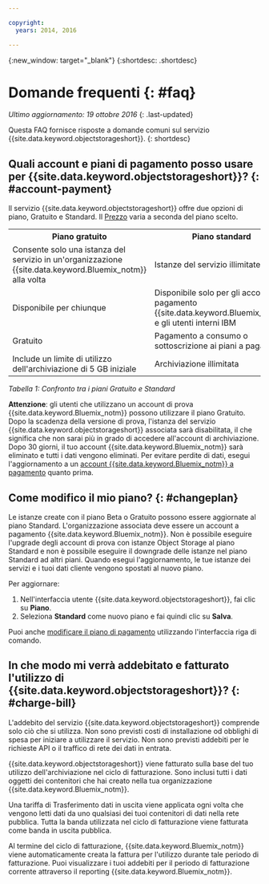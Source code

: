 ```yaml
---

copyright:
  years: 2014, 2016

---
```

{:new_window: target="_blank"}
{:shortdesc: .shortdesc}

# Domande frequenti {: #faq}

*Ultimo aggiornamento: 19 ottobre 2016*
{: .last-updated}

Questa FAQ fornisce risposte a domande comuni sul servizio {{site.data.keyword.objectstorageshort}}.
{: shortdesc}


## Quali account e piani di pagamento posso usare per {{site.data.keyword.objectstorageshort}}? {: #account-payment}

Il servizio {{site.data.keyword.objectstorageshort}} offre due opzioni di piano, Gratuito e Standard. Il [Prezzo](https://console.ng.bluemix.net/pricing/) varia a seconda del piano scelto.

<table>
  <tr>
    <th> Piano gratuito </th>
    <th> Piano standard</th>
  </tr>
  <tr>
    <td> Consente solo una istanza del servizio in un'organizzazione {{site.data.keyword.Bluemix_notm}} alla volta </td>
    <td> Istanze del servizio illimitate </td>
  </tr>
  <tr>
    <td> Disponibile per chiunque </td>
    <td> Disponibile solo per gli account a pagamento {{site.data.keyword.Bluemix_notm}} e gli utenti interni IBM </td>
  </tr>
  <tr>
    <td> Gratuito </td>
    <td> Pagamento a consumo o sottoscrizione ai piani a pagamento </td>
  </tr>
  <tr>
    <td> Include un limite di utilizzo dell'archiviazione di 5 GB iniziale </td>
    <td> Archiviazione illimitata </td>
  </tr>
</table>

*Tabella 1: Confronto tra i piani Gratuito e Standard*

**Attenzione**: gli utenti che utilizzano un account di prova {{site.data.keyword.Bluemix_notm}} possono utilizzare il piano Gratuito. Dopo la scadenza della versione di prova, l'istanza del servizio {{site.data.keyword.objectstorageshort}} associata sarà disabilitata, il che significa che non sarai più in grado di accedere all'account di archiviazione. Dopo 30 giorni, il tuo account {{site.data.keyword.Bluemix_notm}} sarà eliminato e tutti i dati vengono eliminati. Per evitare perdite di dati, esegui l'aggiornamento a un [account {{site.data.keyword.Bluemix_notm}} a pagamento](https://new-console.ng.bluemix.net/docs/admin/account.html) quanto prima.

## Come modifico il mio piano? {: #changeplan}  
Le istanze create con il piano Beta o Gratuito possono essere aggiornate al piano Standard. L'organizzazione associata deve essere un account a pagamento {{site.data.keyword.Bluemix_notm}}. Non è possibile eseguire l'upgrade degli account di prova con istanze Object Storage al piano Standard e non è possibile eseguire il downgrade delle istanze nel piano Standard ad altri piani. Quando esegui l'aggiornamento, le tue istanze dei servizi e i tuoi dati cliente vengono spostati al nuovo piano.

Per aggiornare:
1.	Nell'interfaccia utente {{site.data.keyword.objectstorageshort}}, fai clic su **Piano**.
2.	Seleziona **Standard** come nuovo piano e fai quindi clic su **Salva**.

Puoi anche [modificare il piano di pagamento](../../pricing/index.html#changing) utilizzando l'interfaccia riga di comando.

## In che modo mi verrà addebitato e fatturato l'utilizzo di {{site.data.keyword.objectstorageshort}}? {: #charge-bill}

L'addebito del servizio {{site.data.keyword.objectstorageshort}} comprende solo ciò che si utilizza.  Non sono previsti costi di installazione od obblighi di spesa per iniziare a utilizzare il servizio. Non sono previsti addebiti per le richieste API o il traffico di rete dei dati in entrata. 

{{site.data.keyword.objectstorageshort}} viene fatturato sulla base del tuo utilizzo dell'archiviazione nel ciclo di fatturazione. Sono inclusi tutti i dati oggetti dei contenitori che hai creato nella tua organizzazione {{site.data.keyword.Bluemix_notm}}.

Una tariffa di Trasferimento dati in uscita viene applicata ogni volta che vengono letti dati da uno qualsiasi dei tuoi contenitori di dati nella rete pubblica. Tutta la banda utilizzata nel ciclo di fatturazione viene fatturata come banda in uscita pubblica.

Al termine del ciclo di fatturazione, {{site.data.keyword.Bluemix_notm}} viene automaticamente creata la fattura per l'utilizzo durante tale periodo di fatturazione. Puoi visualizzare i tuoi addebiti per il periodo di fatturazione corrente attraverso il reporting {{site.data.keyword.Bluemix_notm}}.
